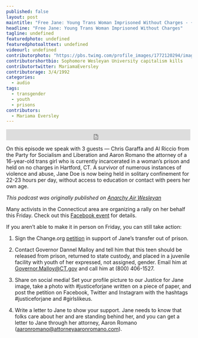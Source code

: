 ```yaml
---
published: false
layout: post
maintitle: "Free Jane: Young Trans Woman Imprisoned Without Charges - {Young}ist"
headline: "Free Jane: Young Trans Woman Imprisoned Without Charges"
tagline: undefined
featuredphoto: undefined
featuredphotoalttext: undefined
videourl: undefined
contributorphoto: "https://pbs.twimg.com/profile_images/1772120294/image.jpg"
contributorshortbio: Sophomore Wesleyan University capitalism kills
contributortwitter: MariamaEversley
contributorage: 3/4/1992
categories: 
  - audio
tags: 
  - transgender
  - youth
  - prisons
contributors: 
  - Mariama Eversley
---
```


<iframe src="https://archive.org/embed/EP6MixdownFINAL" width="500" height="30" frameborder="0" webkitallowfullscreen="true" mozallowfullscreen="true" allowfullscreen></iframe>

On this episode we speak with 3 guests — Chris Garaffa and Al Riccio from the Party for Socialism and Liberation and Aaron Romano the attorney of a 16-year-old trans girl who is currently incarcerated in a woman’s prison and held on no charges in Hartford, CT. A survivor of numerous instances of violence and abuse, Jane Doe is now being held in solitary confinement for 22-23 hours per day, without access to education or contact with peers her own age.

_This podcast was originally published on [Anarchy Air Wesleyan](http://anarchyonairwesu.tumblr.com/)_


Many activists in the Connecticut area are organizing a rally on her behalf this Friday. Check out this [Facebook event](https://www.facebook.com/events/645209172199377/) for details. 

If you aren’t able to make it in person on Friday, you can still take action:

1. Sign the Change.org [petition](https://www.change.org/petitions/connecticut-department-of-children-and-families-free-the-16-year-old-transgender-girl-currently-incarcerated-in-an-adult-prison-without-criminal-charges) in support of Jane’s transfer out of prison.

2. Contact Governor Dannel Malloy and tell him that this teen should be released from prison, returned to state custody, and placed in a juvenile facility with youth of her expressed, not assigned, gender. Email him at Governor.Malloy@CT.gov and call him at (800) 406-1527.

3. Share on social media! Set your profile picture to our Justice for Jane image, take a photo with #justiceforjane written on a piece of paper, and post the petition on Facebook, Twitter and Instagram with the hashtags #justiceforjane and #girlslikeus.

4. Write a letter to Jane to show your support. Jane needs to know that folks care about her and are standing behind her, and you can get a letter to Jane through her attorney, Aaron Romano (aaronromano@attorneyaaronromano.com).